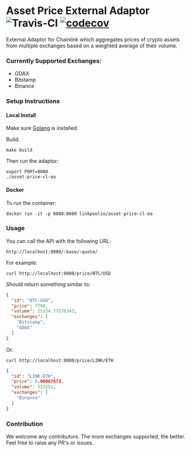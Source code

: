 # Asset Price External Adaptor ![Travis-CI](https://travis-ci.org/linkpoolio/asset-price-cl-ea.svg?branch=master) [![codecov](https://codecov.io/gh/linkpoolio/asset-price-cl-ea/branch/master/graph/badge.svg)](https://codecov.io/gh/linkpoolio/asset-price-cl-ea)
External Adaptor for Chainlink which aggregates prices of crypto assets from multiple exchanges based on a weighted average of their volume.

### Currently Supported Exchanges:

- GDAX
- Bitstamp
- Binance

### Setup Instructions
#### Local Install
Make sure [Golang](https://golang.org/pkg/) is installed.

Build:
```
make build
```

Then run the adaptor:
```
export PORT=8080
./asset-price-cl-ea
```

#### Docker
To run the container:
```
docker run -it -p 8080:8080 linkpoolio/asset-price-cl-ea
```

### Usage

You can call the API with the following URL:
```
http://localhost:8080/:base/:quote/
```

For example:
```
curl http://localhost:8080/price/BTC/USD
```
Should return something similar to:
```json
{
  "id": "BTC-USD",
  "price": 7790,
  "volume": 25334.77576343,
  "exchanges": [
    "Bitstamp",
    "GDAX"
  ]
}
```

Or:
```
curl http://localhost:8080/price/LINK/ETH
```
```json
{
  "id": "LINK-ETH",
  "price": 0.00067673,
  "volume": 523251,
  "exchanges": [
    "Binance"
  ]
}
```

### Contribution
We welcome any contributors. The more exchanges supported, the better. Feel free to raise any PR's or issues.